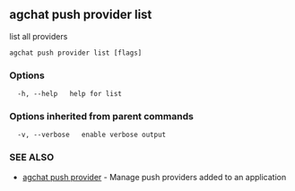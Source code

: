 ## agchat push provider list

list all providers

```
agchat push provider list [flags]
```

### Options

```
  -h, --help   help for list
```

### Options inherited from parent commands

```
  -v, --verbose   enable verbose output
```

### SEE ALSO

* [agchat push provider](agchat_push_provider.md)	 - Manage push providers added to an application

